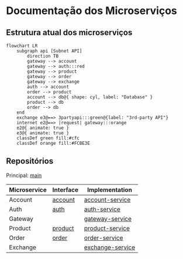 # Documentação dos Microserviços

## Estrutura atual dos microserviços

``` mermaid
flowchart LR
    subgraph api [Subnet API]
        direction TB
        gateway --> account
        gateway --> auth:::red
        gateway --> product
        gateway --> order
        gateway --> exchange
        auth --> account
        order --> product
        account --> db@{ shape: cyl, label: "Database" }
        product --> db
        order --> db
    end
    exchange e3@==> 3partyapi:::green@{label: "3rd-party API"}
    internet e2@==> |request| gateway:::orange
    e2@{ animate: true }
    e3@{ animate: true }
    classDef green fill:#cfc
    classDef orange fill:#FCBE3E
```

## Repositórios

Principal: 
[main](https://github.com/microservices-architecture-example/all)

| Microservice | Interface | Implementation |
|-|-|-|
| Account | [account](https://github.com/microservices-architecture-example/account) | [account-service](https://github.com/microservices-architecture-example/account.service) |
| Auth | [auth](https://github.com/microservices-architecture-example/auth) | [auth-service](https://github.com/microservices-architecture-example/auth.service) |
| Gateway |  | [gateway-service](https://github.com/microservices-architecture-example/gateway.service) |
| Product | [product](https://github.com/microservices-architecture-example/product) | [product-service](https://github.com/microservices-architecture-example/product.service) |
| Order | [order](https://github.com/microservices-architecture-example/order) | [order-service](https://github.com/microservices-architecture-example/order.service) |
| Exchange |  | [exchange-service](https://github.com/microservices-architecture-example/exchange.service) |